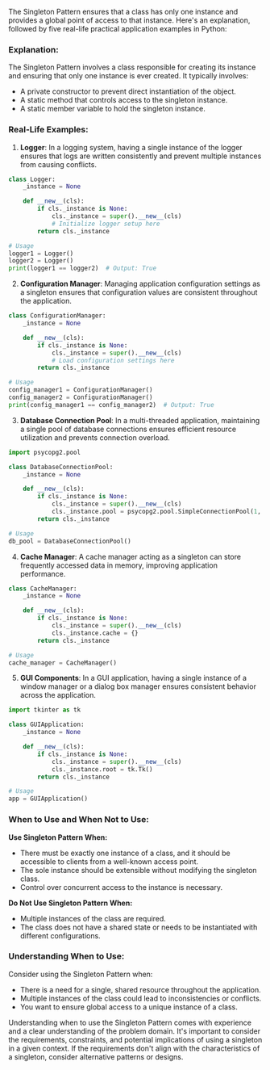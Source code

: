 The Singleton Pattern ensures that a class has only one instance and provides a global point of access to that instance. Here's an explanation, followed by five real-life practical application examples in Python:

### Explanation:

The Singleton Pattern involves a class responsible for creating its instance and ensuring that only one instance is ever created. It typically involves:
- A private constructor to prevent direct instantiation of the object.
- A static method that controls access to the singleton instance.
- A static member variable to hold the singleton instance.

### Real-Life Examples:

1. **Logger**: In a logging system, having a single instance of the logger ensures that logs are written consistently and prevent multiple instances from causing conflicts.

```python
class Logger:
    _instance = None

    def __new__(cls):
        if cls._instance is None:
            cls._instance = super().__new__(cls)
            # Initialize logger setup here
        return cls._instance

# Usage
logger1 = Logger()
logger2 = Logger()
print(logger1 == logger2)  # Output: True
```

2. **Configuration Manager**: Managing application configuration settings as a singleton ensures that configuration values are consistent throughout the application.

```python
class ConfigurationManager:
    _instance = None

    def __new__(cls):
        if cls._instance is None:
            cls._instance = super().__new__(cls)
            # Load configuration settings here
        return cls._instance

# Usage
config_manager1 = ConfigurationManager()
config_manager2 = ConfigurationManager()
print(config_manager1 == config_manager2)  # Output: True
```

3. **Database Connection Pool**: In a multi-threaded application, maintaining a single pool of database connections ensures efficient resource utilization and prevents connection overload.
```python
import psycopg2.pool

class DatabaseConnectionPool:
    _instance = None

    def __new__(cls):
        if cls._instance is None:
            cls._instance = super().__new__(cls)
            cls._instance.pool = psycopg2.pool.SimpleConnectionPool(1, 10, dbname='mydb')
        return cls._instance

# Usage
db_pool = DatabaseConnectionPool()

```

4. **Cache Manager**: A cache manager acting as a singleton can store frequently accessed data in memory, improving application performance.
```python
class CacheManager:
    _instance = None

    def __new__(cls):
        if cls._instance is None:
            cls._instance = super().__new__(cls)
            cls._instance.cache = {}
        return cls._instance

# Usage
cache_manager = CacheManager()


```

5. **GUI Components**: In a GUI application, having a single instance of a window manager or a dialog box manager ensures consistent behavior across the application.
```python
import tkinter as tk

class GUIApplication:
    _instance = None

    def __new__(cls):
        if cls._instance is None:
            cls._instance = super().__new__(cls)
            cls._instance.root = tk.Tk()
        return cls._instance

# Usage
app = GUIApplication()
```


### When to Use and When Not to Use:

**Use Singleton Pattern When:**
- There must be exactly one instance of a class, and it should be accessible to clients from a well-known access point.
- The sole instance should be extensible without modifying the singleton class.
- Control over concurrent access to the instance is necessary.

**Do Not Use Singleton Pattern When:**
- Multiple instances of the class are required.
- The class does not have a shared state or needs to be instantiated with different configurations.

### Understanding When to Use:

Consider using the Singleton Pattern when:
- There is a need for a single, shared resource throughout the application.
- Multiple instances of the class could lead to inconsistencies or conflicts.
- You want to ensure global access to a unique instance of a class.

Understanding when to use the Singleton Pattern comes with experience and a clear understanding of the problem domain. It's important to consider the requirements, constraints, and potential implications of using a singleton in a given context. If the requirements don't align with the characteristics of a singleton, consider alternative patterns or designs.